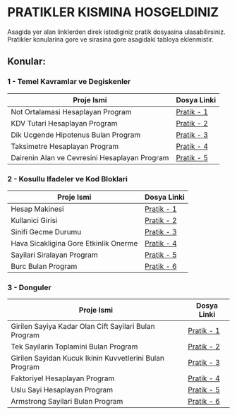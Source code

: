 # PRATIKLER KISMINA HOSGELDINIZ

Asagida yer alan linklerden direk istediginiz pratik dosyasina ulasabilirsiniz. Pratikler konularina gore ve sirasina gore asagidaki tabloya eklenmistir.

## Konular:

### 1 - Temel Kavramlar ve Degiskenler

| Proje Ismi | Dosya Linki |
| ---------- | ----------- |
| Not Ortalamasi Hesaplayan Program | [Pratik - 1](https://github.com/rrob1n/Java101Odevler/blob/main/Pratikler/NotOrtalamasiHesaplayanProgram/src/Main.java) |
| KDV Tutari Hesaplayan Program | [Pratik - 2](https://github.com/rrob1n/Java101Odevler/blob/main/Pratikler/KDVTutariHesaplayanProgram/src/Main.java) |
| Dik Ucgende Hipotenus Bulan Program | [Pratik - 3](https://github.com/rrob1n/Java101Odevler/blob/main/Pratikler/DikUcgendeHipotenusBulanProgram/src/Main.java) |
| Taksimetre Hesaplayan Program | [Pratik - 4](https://github.com/rrob1n/Java101Odevler/blob/main/Pratikler/TaksimetreHesaplayanProgram/src/Main.java) |
| Dairenin Alan ve Cevresini Hesaplayan Program | [Pratik - 5](https://github.com/rrob1n/Java101Odevler/blob/main/Pratikler/DaireninAlaniVeCevresiniHesaplayanProgram/src/Main.java) |

### 2 - Kosullu Ifadeler ve Kod Bloklari

| Proje Ismi | Dosya Linki |
| ---------- | ----------- |
| Hesap Makinesi | [Pratik - 1](https://github.com/rrob1n/Java101Odevler/blob/main/Pratikler/HesapMakinesi/src/Main.java) |
| Kullanici Girisi | [Pratik - 2](https://github.com/rrob1n/Java101Odevler/blob/main/Pratikler/KullaniciGirisi/src/Main.java) |
| Sinifi Gecme Durumu | [Pratik - 3](https://github.com/rrob1n/Java101Odevler/blob/main/Pratikler/SinifiGecmeDurumu/src/Main.java) |
| Hava Sicakligina Gore Etkinlik Onerme | [Pratik - 4](https://github.com/rrob1n/Java101Odevler/blob/main/Pratikler/HavaSicakliginaGoreEtkinlikOnerme/src/Main.java) |
| Sayilari Siralayan Program | [Pratik - 5](https://github.com/rrob1n/Java101Odevler/blob/main/Pratikler/SayilariSiralayanProgram/src/Main.java) |
| Burc Bulan Program | [Pratik - 6](https://github.com/rrob1n/Java101Odevler/blob/main/Pratikler/BurcBulanProgram/src/Main.java) |

### 3 - Donguler

| Proje Ismi | Dosya Linki |
| ---------- | ----------- |
| Girilen Sayiya Kadar Olan Cift Sayilari Bulan Program| [Pratik - 1](https://github.com/rrob1n/Java101Odevler/blob/main/Pratikler/GirilenSayiyaKadarOlanCiftSayilariBulanProgram/src/Main.java)
| Tek Sayilarin Toplamini Bulan Program | [Pratik - 2](https://github.com/rrob1n/Java101Odevler/blob/main/Pratikler/TekSayilarinToplaminiBulanProgram/src/Main.java) |
| Girilen Sayidan Kucuk Ikinin Kuvvetlerini Bulan Program | [Pratik - 3](https://github.com/rrob1n/Java101Odevler/blob/main/Pratikler/GirilenSayidanKucukIkininKuvvetleriniBulanProgram/src/Main.java) |
| Faktoriyel Hesaplayan Program | [Pratik - 4](https://github.com/rrob1n/Java101Odevler/blob/main/Pratikler/FaktoriyelHesaplayanProgram/src/Main.java) |
| Uslu Sayi Hesaplayan Program | [Pratik - 5](https://github.com/rrob1n/Java101Odevler/blob/main/Pratikler/UsluSayiHesaplayanProgram/src/Main.java) |
| Armstrong Sayilari Bulan Program | [Pratik - 6](https://github.com/rrob1n/Java101Odevler/blob/main/Pratikler/ArmstrongSayilariBulanProgram/src/Main.java) |
